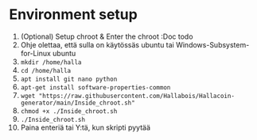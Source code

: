 # Environment setup
1. (Optional) Setup chroot & Enter the chroot :Doc todo
2. Ohje olettaa, että sulla on käytössäs ubuntu tai Windows-Subsystem-for-Linux ubuntu
3. ```mkdir /home/halla```
4. ```cd /home/halla```
5. ```apt install git nano python```
6. ```apt-get install software-properties-common```
7. ```wget "https://raw.githubusercontent.com/Hallabois/Hallacoin-generator/main/Inside_chroot.sh"```
8. ```chmod +x ./Inside_chroot.sh```
9. ```./Inside_chroot.sh```
10. Paina enteriä tai Y:tä, kun skripti pyytää
